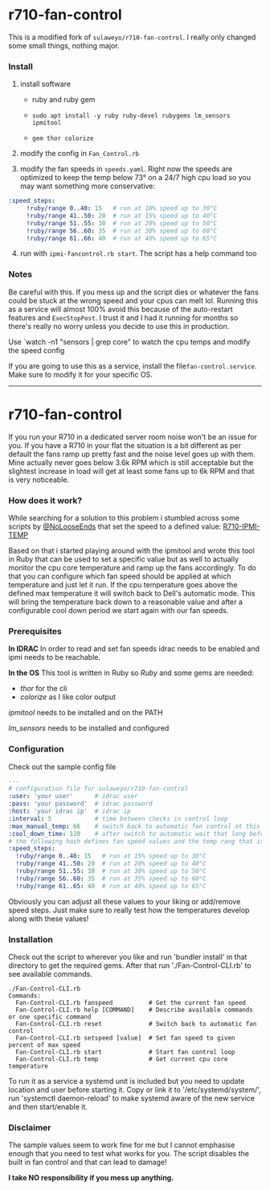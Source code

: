 # r710-fan-control

This is a modified fork of `sulaweyo/r710-fan-control`. I really only changed some small things, nothing major.

### Install

1.  install software

    -   ruby and ruby gem

    -   `sudo apt install -y ruby ruby-devel rubygems lm_sensors ipmitool`
    -   `gem thor colorize`

2.  modify the config in `Fan_Control.rb`

3.  modify the fan speeds in `speeds.yaml`. Right now the speeds are optimized to keep the temp below 73° on a 24/7 high cpu load so you may want something more conservative:

 ```yaml
:speed_steps:
      !ruby/range 0..40: 15   # run at 10% speed up to 30°C
      !ruby/range 41..50: 20  # run at 15% speed up to 40°C
      !ruby/range 51..55: 30  # run at 20% speed up to 50°C
      !ruby/range 56..60: 35  # run at 30% speed up to 60°C
      !ruby/range 61..66: 40  # run at 40% speed up to 65°C
 ```


4.  run with `ipmi-fancontrol.rb start`. The script has a help command too

### Notes

Be careful with this. If you mess up and the script dies or whatever the fans could be stuck at the wrong speed and your cpus can melt lol. Running this as a service will almost 100% avoid this because of the auto-restart features and `ExecStopPost`. I trust it and I had it running for months so there's really no worry unless you decide to use this in production.

Use `watch -n1 "sensors | grep core" to watch the cpu temps and modify the speed config

If you are going to use this as a service, install the file`fan-control.service`. Make sure to modify it for your specific OS.

* * *

# r710-fan-control

If you run your R710 in a dedicated server room noise won't be an issue for you. If you have a R710 in your flat the situation is a bit different as per default the fans ramp up pretty fast and the noise level goes up with them. Mine actually never goes below 3.6k RPM which is still acceptable but the slightest increase in load will get at least some fans up to 6k RPM and that is very noticeable.

### How does it work?

While searching for a solution to this problem i stumbled across some scripts by [@NoLooseEnds](https://github.com/NoLooseEnds) that set the speed to a defined value: [R710-IPMI-TEMP](https://github.com/NoLooseEnds/Scripts/tree/master/R710-IPMI-TEMP)

Based on that i started playing around with the ipmitool and wrote this tool in Ruby that can be used to set a specific value but as well to actually monitor the cpu core temperature and ramp up the fans accordingly. To do that you can configure which fan speed should be applied at which temperature and just let it run. If the cpu temperature goes above the defined max temperature it will switch back to Dell's automatic mode. This will bring the temperature back down to a reasonable value and after a configurable cool down period we start again with our fan speeds.

### Prerequisites

**In IDRAC**
In order to read and set fan speeds idrac needs to be enabled and ipmi needs to be reachable.

**In the OS**
This tool is written in Ruby so _Ruby_ and some gems are needed:

-   _thor_ for the cli
-   _colorize_ as I like color output

_ipmitool_ needs to be installed and on the PATH

_lm_sensors_ needs to be installed and configured

### Configuration

Check out the sample config file

```yaml
---
# configuration file for sulaweyo/r710-fan-control
:user: 'your user'      # idrac user
:pass: 'your password'  # idrac password
:host: 'your idrac ip'  # idrac ip
:interval: 5            # time between checks in control loop
:max_manual_temp: 66    # switch back to automatic fan control at this temp
:cool_down_time: 120    # after switch to automatic wait that long before checking again
# the following hash defines fan speed values and the temp rang that is ok for that speed
:speed_steps:
  !ruby/range 0..40: 15   # run at 15% speed up to 30°C
  !ruby/range 41..50: 20  # run at 20% speed up to 40°C
  !ruby/range 51..55: 30  # run at 30% speed up to 50°C
  !ruby/range 56..60: 35  # run at 35% speed up to 60°C
  !ruby/range 61..65: 40  # run at 40% speed up to 65°C
```

Obviously you can adjust all these values to your liking or add/remove speed steps. Just make sure to really test how the temperatures develop along with these values!

### Installation

Check out the script to wherever you like and run 'bundler install' in that directory to get the required gems. After that run './Fan-Control-CLI.rb' to see available commands.

    ./Fan-Control-CLI.rb
    Commands:
      Fan-Control-CLI.rb fanspeed          # Get the current fan speed
      Fan-Control-CLI.rb help [COMMAND]    # Describe available commands or one specific command
      Fan-Control-CLI.rb reset             # Switch back to automatic fan control
      Fan-Control-CLI.rb setspeed [value]  # Set fan speed to given percent of max speed
      Fan-Control-CLI.rb start             # Start fan control loop
      Fan-Control-CLI.rb temp              # Get current cpu core temperature

To run it as a service a systemd unit is included but you need to update location and user before starting it. Copy or link it to '/etc/systemd/system/', run 'systemctl daemon-reload' to make systemd aware of the new service and then start/enable it.

### Disclaimer

The sample values seem to work fine for me but I cannot emphasise enough that you need to test what works for you. The script disables the built in fan control and that can lead to damage!

**I take NO responsibility if you mess up anything.**
